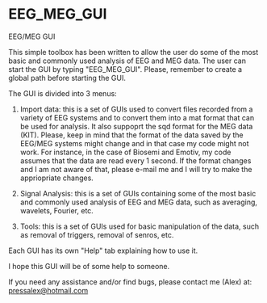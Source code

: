 # EEG_MEG_GUI
EEG/MEG GUI

This simple toolbox has been written to allow the user do some of the most basic and commonly used analysis of EEG and MEG data. The user can start the GUI by typing "EEG_MEG_GUI". Please, remember to create a global path before starting the GUI. 

The GUI is divided into 3 menus:

1) Import data: this is a set of GUIs used to convert files recorded from a variety of EEG systems and to convert them into a mat format that can be used for analysis. It also suppoprt the sqd format for the MEG data (KIT). Please, keep in mind that the format of the data saved by the EEG/MEG systems might change and in that case my code might not work. For instance, in the case of Biosemi and Emotiv, my code assumes that the data are read every 1 second. If the format changes and I am not aware of that, please e-mail me and I will try to make the appriopriate changes.

2) Signal Analysis: this is a set of GUIs containing some of the most basic and commonly used analysis of EEG and MEG data, such as averaging, wavelets, Fourier, etc.

3) Tools: this is a set of GUIs used for basic manipulation of the data, such as removal of triggers, removal of senros, etc.

Each GUI has its own "Help" tab explaining how to use it. 

I hope this GUI will be of some help to someone.

If you need any assistance and/or find bugs, please contact me (Alex) at: pressalex@hotmail.com
